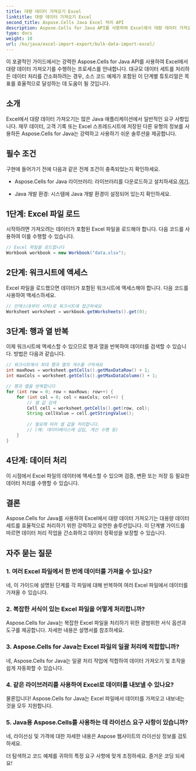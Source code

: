 ```yaml
---
title: 대량 데이터 가져오기 Excel
linktitle: 대량 데이터 가져오기 Excel
second_title: Aspose.Cells Java Excel 처리 API
description: Aspose.Cells for Java API를 사용하여 Excel에서 대량 데이터 가져오기를 수행하는 방법을 알아보세요. 이 단계별 가이드로 데이터 처리를 간소화하세요.
type: docs
weight: 10
url: /ko/java/excel-import-export/bulk-data-import-excel/
---
```


이 포괄적인 가이드에서는 강력한 Aspose.Cells for Java API를 사용하여 Excel에서 대량 데이터 가져오기를 수행하는 프로세스를 안내합니다. 대규모 데이터 세트를 처리하든 데이터 처리를 간소화하려는 경우, 소스 코드 예제가 포함된 이 단계별 튜토리얼은 목표를 효율적으로 달성하는 데 도움이 될 것입니다.

## 소개

Excel에서 대량 데이터 가져오기는 많은 Java 애플리케이션에서 일반적인 요구 사항입니다. 재무 데이터, 고객 기록 또는 Excel 스프레드시트에 저장된 다른 유형의 정보를 사용하든 Aspose.Cells for Java는 강력하고 사용하기 쉬운 솔루션을 제공합니다.

## 필수 조건

구현에 들어가기 전에 다음과 같은 전제 조건이 충족되었는지 확인하세요.

-  Aspose.Cells for Java 라이브러리: 라이브러리를 다운로드하고 설치하세요.[여기](https://releases.aspose.com/cells/java/).

- Java 개발 환경: 시스템에 Java 개발 환경이 설정되어 있는지 확인하세요.

## 1단계: Excel 파일 로드

시작하려면 가져오려는 데이터가 포함된 Excel 파일을 로드해야 합니다. 다음 코드를 사용하여 이를 수행할 수 있습니다.

```java
// Excel 파일을 로드합니다
Workbook workbook = new Workbook("data.xlsx");
```

## 2단계: 워크시트에 액세스

Excel 파일을 로드했으면 데이터가 포함된 워크시트에 액세스해야 합니다. 다음 코드를 사용하여 액세스하세요.

```java
// 인덱스(0부터 시작)로 워크시트에 접근하세요
Worksheet worksheet = workbook.getWorksheets().get(0);
```

## 3단계: 행과 열 반복

이제 워크시트에 액세스할 수 있으므로 행과 열을 반복하여 데이터를 검색할 수 있습니다. 방법은 다음과 같습니다.

```java
// 워크시트에서 최대 행과 열의 개수를 구하세요
int maxRows = worksheet.getCells().getMaxDataRow() + 1;
int maxCols = worksheet.getCells().getMaxDataColumn() + 1;

// 행과 열을 반복합니다
for (int row = 0; row < maxRows; row++) {
    for (int col = 0; col < maxCols; col++) {
        // 셀 값 검색
        Cell cell = worksheet.getCells().get(row, col);
        String cellValue = cell.getStringValue();
        
        // 필요에 따라 셀 값을 처리합니다.
        // (예: 데이터베이스에 삽입, 계산 수행 등)
    }
}
```

## 4단계: 데이터 처리

이 시점에서 Excel 파일의 데이터에 액세스할 수 있으며 검증, 변환 또는 저장 등 필요한 데이터 처리를 수행할 수 있습니다.

## 결론

Aspose.Cells for Java를 사용하여 Excel에서 대량 데이터 가져오기는 대용량 데이터 세트를 효율적으로 처리하기 위한 강력하고 유연한 솔루션입니다. 이 단계별 가이드를 따르면 데이터 처리 작업을 간소화하고 데이터 정확성을 보장할 수 있습니다.

## 자주 묻는 질문

### 1. 여러 Excel 파일에서 한 번에 데이터를 가져올 수 있나요?

네, 이 가이드에 설명된 단계를 각 파일에 대해 반복하여 여러 Excel 파일에서 데이터를 가져올 수 있습니다.

### 2. 복잡한 서식이 있는 Excel 파일을 어떻게 처리합니까?

Aspose.Cells for Java는 복잡한 Excel 파일을 처리하기 위한 광범위한 서식 옵션과 도구를 제공합니다. 자세한 내용은 설명서를 참조하세요.

### 3. Aspose.Cells for Java는 Excel 파일의 일괄 처리에 적합합니까?

네, Aspose.Cells for Java는 일괄 처리 작업에 적합하여 데이터 가져오기 및 조작을 쉽게 자동화할 수 있습니다.

### 4. 같은 라이브러리를 사용하여 Excel로 데이터를 내보낼 수 있나요?

물론입니다! Aspose.Cells for Java는 Excel 파일에서 데이터를 가져오고 내보내는 것을 모두 지원합니다.

### 5. Java용 Aspose.Cells를 사용하는 데 라이선스 요구 사항이 있습니까?

네, 라이선싱 및 가격에 대한 자세한 내용은 Aspose 웹사이트의 라이선싱 정보를 검토하세요.

더 탐색하고 코드 예제를 귀하의 특정 요구 사항에 맞게 조정하세요. 즐거운 코딩 되세요!